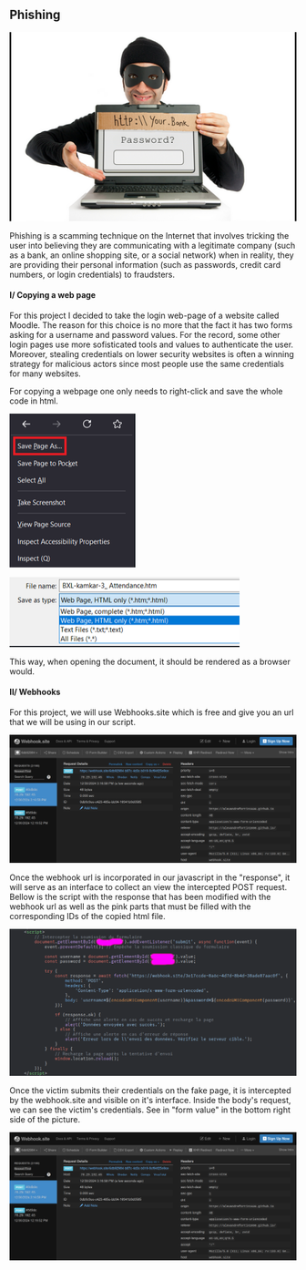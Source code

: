 ## Phishing

![Alt Text](./Pictures/phishing.png)

Phishing is a scamming technique on the Internet that involves tricking the user into believing they are communicating with a legitimate company (such as a bank, an online shopping site, or a social network) when in reality, they are providing their personal information (such as passwords, credit card numbers, or login credentials) to fraudsters.

#### I/ Copying a web page

For this project I decided to take the login web-page of a website called Moodle. The reason for this choice is no more that the fact it has two forms asking for a username and password values. For the record, some other login pages use more sofisticated tools and values to authenticate the user. Moreover, stealing credentials on lower security websites is often a winning strategy for malicious actors since most people use the same credentials for many websites.

For copying a webpage one only needs to right-click and save the whole code in html.

![Alt Text](./Pictures/1.png)

![Alt Text](./Pictures/2.png)

This way, when opening the document, it should be rendered as a browser would.

#### II/ Webhooks

For this project, we will use Webhooks.site which is free and give you an url that we will be using in our script.

![Alt Text](./Pictures/3.png)

 Once the webhook url is incorporated in our javascript in the "response", it will serve as an interface to collect an view the intercepted POST request.
 Bellow is the script with the response that has been modified with the webhook url as well as the pink parts that must be filled with the corresponding IDs of the copied html file.

![Alt Text](./Pictures/4.png)
 
 
Once the victim submits their credentials on the fake page, it is intercepted by the webhook.site and visible on it's interface. 
Inside the body's request, we can see the victim's credentials.
See in "form value" in the bottom right side of the picture.

![Alt Text](./Pictures/3.png)

